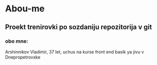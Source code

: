 # Abou-me
## Proekt trenirovki po sozdaniju repozitorija v git
### obo mne: 
Arshinnikov Vladimir, 
37 let, 
uchus na kurse front end basik
ya jivu v Dnepropetrovske